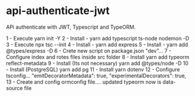 # api-authenticate-jwt

APi authenticate with JWT, Typescript and TypeORM.

1 - Execute yarn init -Y
2 - Install - yarn add typescript ts-node nodemon -D
3 - Execute npx tsc --init
4 - Install - yarn add express
5 - Install - yarn add @types/express -D
6 - Crete new script on package.json "dev"...
7 - Configure index and rotes files inside src folder
8 - Install yarn add typeorm reflect-metadata
9 - Install (Its not necessary) yarn add @types/node -D
10 - Install (PostgreSQL) yarn add pg
11 - Install yarn dotenv 
12 - Configure tsconfig... 
"emitDecoratorMetadata": true,
"experimentalDecorators": true,
13 - Create and config ormconfig file.... updated typeorm now is data-source file
